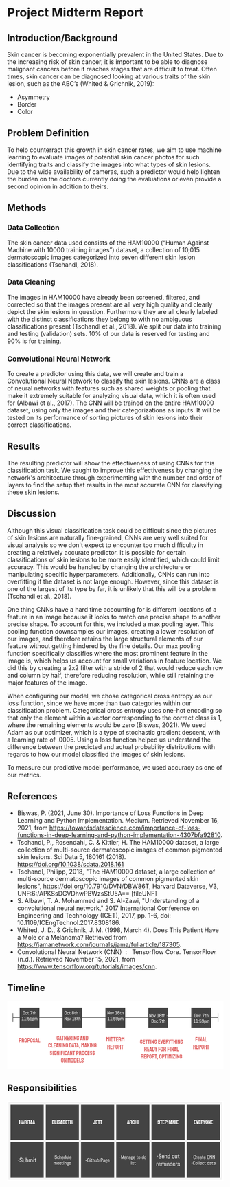 
# Project Midterm Report

## Introduction/Background
Skin cancer is becoming exponentially prevalent in the United States. Due to the increasing risk of skin cancer, it is important to be able to diagnose malignant cancers before it reaches stages that are difficult to treat. Often times, skin cancer can be diagnosed looking at various traits of the skin lesion, such as the ABC’s (Whited & Grichnik, 2019):  

* Asymmetry
* Border
* Color

## Problem Definition
To help counterract this growth in skin cancer rates, we aim to use machine learning to evaluate images of potential skin cancer photos for such identifying traits and classify the images into what types of skin lesions. Due to the wide availability of cameras, such a predictor would help lighten the burden on the doctors currently doing the evaluations or even provide a second opinion in addition to theirs.

## Methods

### Data Collection
The skin cancer data used consists of the HAM10000 (“Human Against Machine with 10000 training images”) dataset, a collection of 10,015 dermatoscopic images categorized into seven different skin lesion classifications (Tschandl, 2018).

### Data Cleaning
The images in HAM10000 have already been screened, filtered, and corrected so that the images present are all very high quality and clearly depict the skin lesions in question. Furthermore they are all clearly labeled with the distinct classifications they belong to with no ambiguous classifications present (Tschandl et al., 2018). We split our data into training and testing (validation) sets. 10% of our data is reserved for testing and 90% is for training.

### Convolutional Neural Network
To create a predictor using this data, we will create and train a Convolutional Neural Network to classify the skin lesions. CNNs are a class of neural networks with features such as shared weights or pooling that make it extremely suitable for analyzing visual data, which it is often used for (Albawi et al., 2017). The CNN will be trained on the entire HAM10000 dataset, using only the images and their categorizations as inputs. It will be tested on its performance of sorting pictures of skin lesions into their correct classifications.

## Results
The resulting predictor will show the effectiveness of using CNNs for this classification task. We saught to improve this effectiveness by changing the network's architecture through experimenting with the number and order of layers to find the setup that results in the most accurate CNN for classifying these skin lesions.

## Discussion
Although this visual classification task could be difficult since the pictures of skin lesions are naturally fine-grained, CNNs are very well suited for visual analysis so we don't expect to encounter too much difficulty in creating a relatively accurate predictor. It is possible for certain classifications of skin lesions to be more easily identified, which could limit accuracy. This would be handled by changing the architecture or manipulating specific hyperparameters. Additionally, CNNs can run into overfitting if the dataset is not large enough. However, since this dataset is one of the largest of its type by far, it is unlikely that this will be a problem (Tschandl et al., 2018).

One thing CNNs have a hard time accounting for is different locations of a feature in an image because it looks to match one precise shape to another precise shape. To account for this, we included a max pooling layer. This pooling function downsamples our images, creating a lower resolution of our images, and therefore retains the large structural elements of our feature without getting hindered by the fine details. Our max pooling function specifically classifies where the most prominent feature in the image is, which helps us account for small variations in feature location. We did this by creating a 2x2 filter with a stride of 2 that would reduce each row and column by half, therefore reducing resolution, while still retaining the major features of the image. 

When configuring our model, we chose categorical cross entropy as our loss function, since we have more than two categories within our classification problem. Categorical cross entropy uses one-hot encoding so that only the element within a vector corresponding to the correct class is 1, where the remaining elements would be zero (Biswas, 2021). We used Adam as our optimizer, which is a type of stochastic gradient descent, with a learning rate of .0005. Using a loss function helped us understand the difference between the predicted and actual probability distributions with regards to how our model classified the images of skin lesions.

To measure our predictive model performance, we used accuracy as one of our metrics.

## References
* Biswas, P. (2021, June 30). Importance of Loss Functions in Deep Learning and Python Implementation. Medium. Retrieved November 16, 2021, from https://towardsdatascience.com/importance-of-loss-functions-in-deep-learning-and-python-implementation-4307bfa92810. 
* Tschandl, P., Rosendahl, C. & Kittler, H. The HAM10000 dataset, a large collection of multi-source dermatoscopic images of common pigmented skin lesions. Sci Data 5, 180161 (2018). https://doi.org/10.1038/sdata.2018.161
* Tschandl, Philipp, 2018, "The HAM10000 dataset, a large collection of multi-source dermatoscopic images of common pigmented skin lesions", https://doi.org/10.7910/DVN/DBW86T, Harvard Dataverse, V3, UNF:6:/APKSsDGVDhwPBWzsStU5A== [fileUNF]
* S. Albawi, T. A. Mohammed and S. Al-Zawi, "Understanding of a convolutional neural network," 2017 International Conference on Engineering and Technology (ICET), 2017, pp. 1-6, doi: 10.1109/ICEngTechnol.2017.8308186.
* Whited, J. D., & Grichnik, J. M. (1998, March 4). Does This Patient Have a Mole or a Melanoma? Retrieved from https://jamanetwork.com/journals/jama/fullarticle/187305. 
* Convolutional Neural Network (CNN) &nbsp;: &nbsp; Tensorflow Core. TensorFlow. (n.d.). Retrieved November 15, 2021, from https://www.tensorflow.org/tutorials/images/cnn. 

## Timeline
![timeline](/assets/timeline.png)

## Responsibilities
![responsibilities](/assets/responsibilities.PNG)
